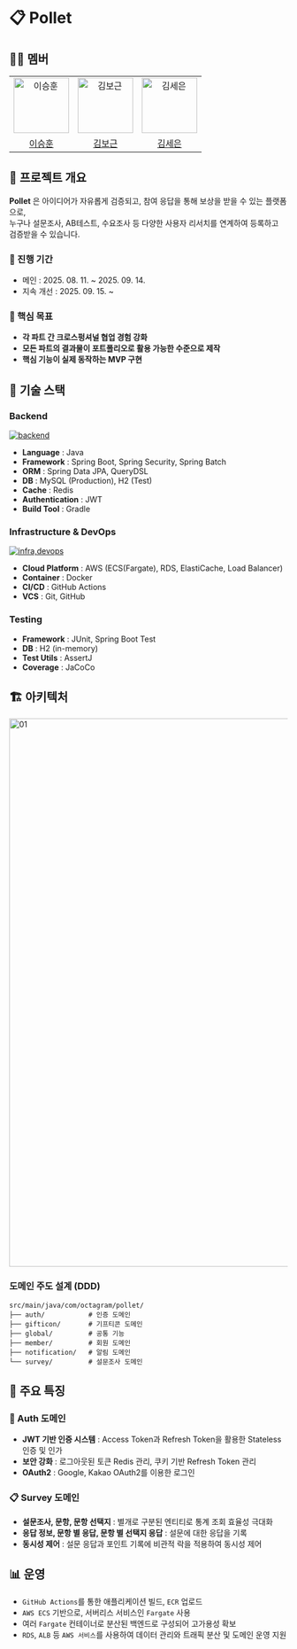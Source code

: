 # 📋 Pollet

## 🙌🏻 멤버
<table>
  <tbody>
    <tr>
      <td align="center">
        <a href="https://github.com/Friox"><img src="https://avatars.githubusercontent.com/u/10986386?v=4" width="100px;" alt="이승훈"/><br /></a>
      </td>
      <td align="center">
        <a href="https://github.com/Bogeun-Kim"><img src="https://avatars.githubusercontent.com/u/83561045?v=4" width="100px;" alt="김보근"/><br /></a>
      </td>
      <td align="center">
        <a href="https://github.com/sseen2"><img src="https://avatars.githubusercontent.com/u/59137639?v=4" width="100px;" alt="김세은"/><br /></a>
      </td>
    </tr>
    <tr>
      <td align="center"><a href="https://github.com/Friox">이승훈</a></td>
      <td align="center"><a href="https://github.com/Bogeun-Kim">김보근</a></td>
      <td align="center"><a href="https://github.com/sseen2">김세은</a></td>
    </tr>
  </tbody>
</table>

## 📖 프로젝트 개요
**Pollet** 은 아이디어가 자유롭게 검증되고, 참여 응답을 통해 보상을 받을 수 있는 플랫폼으로,  
누구나 설문조사, AB테스트, 수요조사 등 다양한 사용자 리서치를 연계하여 등록하고 검증받을 수 있습니다.

### 📅 진행 기간
- 메인 : 2025. 08. 11. ~ 2025. 09. 14.
- 지속 개선 : 2025. 09. 15. ~

### 🎯 핵심 목표
- **각 파트 간 크로스펑셔널 협업 경험 강화**
- **모든 파트의 결과물이 포트폴리오로 활용 가능한 수준으로 제작**
- **핵심 기능이 실제 동작하는 MVP 구현**

## 🔧 기술 스택
### Backend
[![backend](https://skillicons.dev/icons?i=java,spring,redis,mysql,gradle)](https://skillicons.dev)
- **Language** : Java
- **Framework** : Spring Boot, Spring Security, Spring Batch
- **ORM** : Spring Data JPA, QueryDSL
- **DB** : MySQL (Production), H2 (Test)
- **Cache** : Redis
- **Authentication** : JWT
- **Build Tool** : Gradle

### Infrastructure & DevOps
[![infra,devops](https://skillicons.dev/icons?i=git,github,docker,aws,githubactions)](https://skillicons.dev)
- **Cloud Platform** : AWS (ECS(Fargate), RDS, ElastiCache, Load Balancer)
- **Container** : Docker
- **CI/CD** : GitHub Actions
- **VCS** : Git, GitHub

### Testing
- **Framework** : JUnit, Spring Boot Test
- **DB** : H2 (in-memory)
- **Test Utils** : AssertJ
- **Coverage** : JaCoCo

## 🏗️ 아키텍처
<img width="1644" height="990" alt="01" src="https://github.com/user-attachments/assets/8649c876-e3c8-45c1-a226-48de363821d0" />

### 도메인 주도 설계 (DDD)
```
src/main/java/com/octagram/pollet/
├── auth/           # 인증 도메인
├── gifticon/       # 기프티콘 도메인
├── global/         # 공통 기능
├── member/         # 회원 도메인
├── notification/   # 알림 도메인
└── survey/         # 설문조사 도메인
```

## 🚀 주요 특징
### 🔑 Auth 도메인
- **JWT 기반 인증 시스템** : Access Token과 Refresh Token을 활용한 Stateless 인증 및 인가
- **보안 강화** : 로그아웃된 토큰 Redis 관리, 쿠키 기반 Refresh Token 관리
- **OAuth2** : Google, Kakao OAuth2를 이용한 로그인

### 📋 Survey 도메인
- **설문조사, 문항, 문항 선택지** : 별개로 구분된 엔티티로 통계 조회 효율성 극대화
- **응답 정보, 문항 별 응답, 문항 별 선택지 응답** : 설문에 대한 응답을 기록
- **동시성 제어** : 설문 응답과 포인트 기록에 비관적 락을 적용하여 동시성 제어

## 📊 운영
- `GitHub Actions`를 통한 애플리케이션 빌드, `ECR` 업로드
- `AWS ECS` 기반으로, 서버리스 서비스인 `Fargate` 사용
- 여러 `Fargate` 컨테이너로 분산된 백엔드로 구성되어 고가용성 확보
- `RDS`, `ALB` 등 `AWS 서비스`를 사용하여 데이터 관리와 트래픽 분산 및 도메인 운영 지원